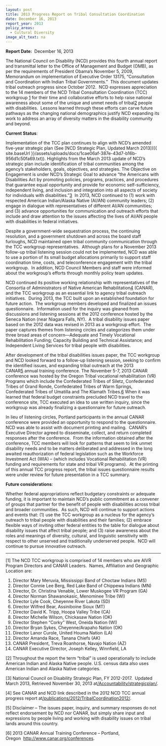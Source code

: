 ```yaml
---
layout: post
title: 2013 Progress Report on Tribal Consultation Coordination
date: December 16, 2013
report_year: 2013
policy_areas:
  - Cultural Diversity
image_alt_text: na
---
```

**Report Date:**  December 16, 2013

The National Council on Disability (NCD) provides this fourth annual report and transmittal letter to the Office of Management and Budget (OMB), as per the requirements of President Obama’s November 5, 2009, Memorandum on implementation of Executive Order 13175, “Consultation and Coordination with Indian Tribal Governments.”  This document updates tribal outreach progress since October 2012.  NCD expresses appreciation to the 14 members of the NCD Tribal Consultation Coordination (TCC) workgroup [1](https://ncd.gov/publications/2013/TribalCoordination2013/#Footnote1) for their time and collaborative efforts to help raise national awareness about some of the unique and unmet needs of tribal[2](https://ncd.gov/publications/2013/TribalCoordination2013/#Footnote2) people with disabilities.  Lessons learned through these efforts can carve future pathways as the changing national demographics justify NCD expanding its work to address an array of diversity matters in the disability community and beyond.

**Current Status**: 

Implementation of the TCC plan continues to align with NCD’s amended five-year strategic plan (See [NCD Strategic Plan, Updated March 2013]({{ site.baseUrl }}/assets/uploads/docs/1cae06af-387e-43d7-b16b-956d1c50fa69.txt)). Highlights from the March 2013 update of NCD’s strategic plan include identification of tribal communities among the agency’s stakeholders, goals, objectives, and strategies. The Objective on Engagement is under NCD’s Strategic Goal to advance “the Americans with Disabilities Act by promoting policies, programs, practices, and procedures that guarantee equal opportunity and provide for economic self-sufficiency, independent living, and inclusion and integration into all aspects of society for individuals with disabilities.”[3](https://ncd.gov/publications/2013/TribalCoordination2013/#Footnote3)  In 2013, NCD continued to (1) work with respected American Indian/Alaska Native (AI/AN) community leaders; (2) engage in dialogue with representatives of different AI/AN communities; and (3) advance opportunities for communication and outreach efforts that include and draw attention to the issues affecting the lives of AI/AN people with disabilities in federal initiatives.

Despite a government-wide sequestration process, the continuing resolution, and a government shutdown and across the board staff furloughs, NCD maintained open tribal community communication through the TCC workgroup representatives.  Although plans for a November 2013 follow-up tribal listening session could not be implemented, NCD was able to use a portion of its small budget allocations primarily to support staff coordination time, costs, and teleconference engagement with the tribal workgroup.  In addition, NCD Council Members and staff were informed about the workgroup’s efforts through monthly policy team updates.

NCD continued its positive working relationship with representatives of the Consortia of Administrators of Native American Rehabilitation[4](https://ncd.gov/publications/2013/TribalCoordination2013/#Footnote4) (CANAR), and the TCC workgroup as an essential link to agency tribal outreach initiatives.  During 2013, the TCC built upon an established foundation for future action.  The workgroup members developed and finalized an issues questionnaire.  Information used for the inquiry was gleaned from discussions and listening sessions at the 2012 conference hosted by the Seneca Nation (near Niagara Falls, NY).  A tribal disability issues paper based on the 2012 data was revised in 2013 as a workgroup effort.  The paper captures themes from listening circles and categorizes them under three broad areas of concern—Adequate and Timely Vocational Rehabilitation Funding; Capacity Building and Technical Assistance; and Independent Living Services for tribal people with disabilities.

After development of the tribal disabilities issues paper, the TCC workgroup and NCD looked forward to a follow-up listening session, seeking to confirm the identified issues, and expanding tribal outreach at the 2013 CANAR[5](https://ncd.gov/publications/2013/TribalCoordination2013/#Footnote5) annual training conference. The November 5-7, 2013 CANAR conference was hosted by the Oregon Tribal vocational rehabilitation (VR) Programs which include the Confederated Tribes of Siletz, Confederated Tribes of Grand Ronde, Confederated Tribes of Warm Springs, Confederated Tribes of Umatilla and The Klamath Tribes.[6](https://ncd.gov/publications/2013/TribalCoordination2013/#Footnote6) When it was learned that federal budget constraints precluded NCD travel to the conference site, TCC executed an idea to use written inquiry, since the workgroup was already finalizing a questionnaire for future outreach.

In lieu of listening circles, Portland participants in the annual CANAR conference were provided an opportunity to respond to the questionnaire. NCD was able to assist with document printing and mailing.  CANAR’s Executive Director agreed to disseminate, collect, and return completed responses after the conference.  From the information obtained after the conference, TCC members will look for patterns that seem to link unmet disability needs and to be matters deliberated and addressed in the long awaited reauthorization of federal legislation such as the Workforce Investment Act (WIA) – (which includes Vocational Rehabilitation (VR) funding and requirements for state and tribal VR programs).  At the printing of this annual TCC progress report, the tribal issues questionnaire results were under review for future presentation in a TCC summary. 

**Future considerations**:  

Whether federal appropriations reflect budgetary constraints or adequate funding, it is important to maintain NCD’s public commitment as a convener of groups that partner for the benefit of people with disabilities across tribal and broader communities.  As such, NCD will continue to support actions and events that: (1) use the TCC workgroup as a nucleus for the agency’s outreach to tribal people with disabilities and their families; (2) embrace flexible ways of inviting other federal entities to the table for dialogue about disability issues that affect tribal people; and (3) raise awareness about the roles and meanings of diversity, cultural, and linguistic sensitivity with respect to other unserved and traditionally underserved people.  NCD will continue to pursue innovative outreach.

- - -

[1] The NCD TCC workgroup is comprised of 14 members who are AIVR Program Directors and CANAR Leaders.  Names, Affiliation and Geographic Location are:

1. Director Mary Meruvia, Mississippi Band of Choctaw Indians (MS)
2. Director Connie Lee Berg, Red Lake Band of Chippewa Indians (MN)
3. Director, Dr. Christina Venable, Lower Muskogee VR Program (GA)
4. Director Norman Shawanokasic, Menominee Tribe (WI)
5. Director Lyle Cook, Cheyenne River Lakota (SD)
6. Director Wilfred Bear, Assiniboine Sioux (MT)
7. Director David K. Tripp, Hoopa Valley Tribe (CA)
8. Director Michelle Wilson, Chickasaw Nation (OK)
9. Director Stephen “Corky” West, Oneida Nation (WI)
10. Director Bryan Sykes, Cheyenne/Arapaho Nation (OK)
11. Director Lanor Curole, United Houma Nation (LA)
12. Director Amanda Race, Tanana Chiefs (AK)
13. CANAR President, Treva Roanhorse, Navajo Nation (AZ)
14. CANAR Executive Director, Joseph Kelley, Winnfield, LA

[2] Throughout the report the term “tribal” is used operationally to include American Indian and Alaska Native people. U.S. census data also uses American Indian and Alaska Native categories.

[3] National Council on Disability Strategic Plan, FY 2012-2017.  Updated March 2013, Retrieved November 30, 2013 at[/Accountability/strategicplan/](https://ncd.gov/Accountability/strategicplan/).

[4] See CANAR and NCD link described in the 2012 NCD TCC annual progress report at[/publications/2012/TribalCoordination2012/](https://ncd.gov/publications/2012/TribalCoordination2012/).

[5] Disclaimer – The issues paper, inquiry, and summary responses do not reflect endorsement by NCD nor CANAR, but simply share input and expressions by people living and working with disability issues on tribal lands around this country.

[6] 2013 CANAR Annual Training Conference – Portland, Oregon  <http://www.canar.org/conferences>.
